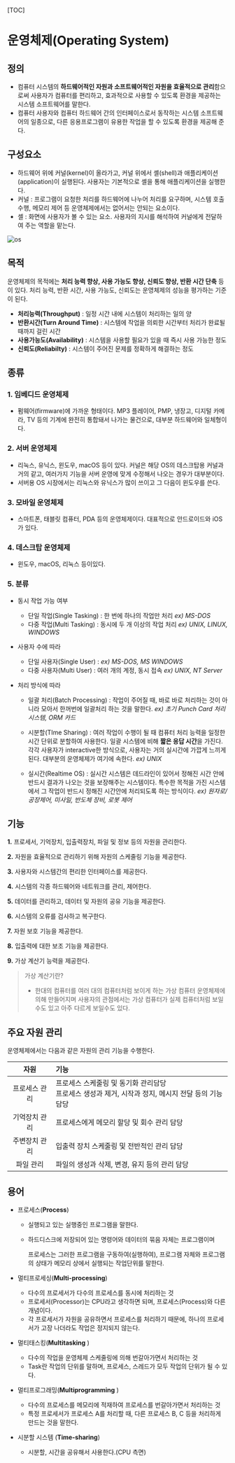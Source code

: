 [TOC]

# 운영체제(Operating System)

## 정의

- 컴퓨터 시스템의 **하드웨어적인 자원과 소프트웨어적인 자원을 효율적으로 관리**함으로써 사용자가 컴퓨터를 편리하고, 효과적으로 사용할 수 있도록 환경을 제공하는 시스템 소프트웨어를 말한다.
- 컴퓨터 사용자와 컴퓨터 하드웨어 간의 인터페이스로서 동작하는 시스템 소프트웨어의 일종으로, 다른 응용프로그램이 유용한 작업을 할 수 있도록 환경을 제공해 준다.



## 구성요소

- 하드웨어 위에 커널(kernel)이 올라가고, 커널 위에서 셸(shell)과 애플리케이션(application)이 실행된다. 사용자는 기본적으로 셸을 통해 애플리케이션을 실행한다. 
- 커널 : 프로그램이 요청한 처리를 하드웨어에 나누어 처리를 요구하며, 시스템 호출 수행, 메모리 제어 등 운영체제에서는 없어서는 안되는 요소이다.
- 셸 : 화면에 사용자가 볼 수 있는 요소. 사용자의 지시를 해석하여 커널에게 전달하여 주는 역할을 맡는다.

![os](https://user-images.githubusercontent.com/87461672/144732871-7ce6e6ea-7e64-456c-9048-701ea9fbfba4.jpg)



## 목적

운영체제의 목적에는 **처리 능력 향상, 사용 가능도 향상, 신뢰도 향상, 반환 시간 단축** 등이 있다. 처리 능력, 반환 시간, 사용 가능도, 신뢰도는 운영체제의 성능을 평가하는 기준이 된다.

- **처리능력(Throughput)** : 일정 시간 내에 시스템이 처리하는 일의 양
- **반환시간(Turn Around Time)** : 시스템에 작업을 의뢰한 시간부터 처리가 완료될 때까지 걸린 시간
- **사용가능도(Availability)** : 시스템을 사용할 필요가 있을 때 즉시 사용 가능한 정도
- **신뢰도(Reliabilty)** : 시스템이 주어진 문제를 정확하게 해결하는 정도



## 종류

### 1. 임베디드 운영체제

- 펌웨어(firmware)에 가까운 형태이다. MP3 플레이어, PMP, 냉장고, 디지털 카메라, TV 등의 기계에 완전히 통합돼서 나가는 물건으로, 대부분 하드웨어와 일체형이다. 

### 2. 서버 운영체제

- 리눅스, 유닉스, 윈도우, macOS 등이 있다. 커널은 해당 OS의 데스크탑용 커널과 거의 같고, 여러가지 기능을 서버 운영에 맞게 수정해서 나오는 경우가 대부분이다. 
- 서버용 OS 시장에서는 리눅스와 유닉스가 많이 쓰이고 그 다음이 윈도우를 쓴다.

### 3. 모바일 운영체제

- 스마트폰, 태블릿 컴퓨터, PDA 등의 운영체제이다. 대표적으로 안드로이드와 iOS가 있다. 

### 4. 데스크탑 운영체제

- 윈도우, macOS, 리눅스 등이있다. 

### 5. 분류

- 동시 작업 가능 여부

  - 단일 작업(Single Tasking) : 한 번에 하나의 작업만 처리 *ex) MS-DOS*
  - 다중 작업(Multi Tasking) : 동시에 두 개 이상의 작업 처리 *ex) UNIX, LINUX, WINDOWS*

- 사용자 수에 따라

  - 단일 사용자(Single User) : *ex) MS-DOS, MS WINDOWS*
  - 다중 사용자(Multi User) : 여러 개의 계정, 동시 접속 *ex) UNIX, NT Server*

- 처리 방식에 따라

  - 일괄 처리(Batch Processing) : 작업이 주어질 때, 바로 바로 처리하는 것이 아니라 모아서 한꺼번에 일괄처리 하는 것을 말한다. *ex) 초기 Punch Card 처리 시스템, ORM 카드*
  - 시분할(TIme Sharing) : 여러 작업이 수행이 될 때 컴퓨터 처리 능력을 일정한 시간 단위로 분할하여 사용한다. 일괄 시스템에 비해 **짧은 응답 시간**을 가진다. 각각 사용자가 interactive한 방식으로, 사용자는 거의 실시간에 가깝게 느끼게 된다. 대부분의 운영체제가 여기에 속한다. *ex) UNIX*

  - 실시간(Realtime OS) : 실시간 시스템은 데드라인이 있어서 정해진 시간 안에 반드시 결과가 나오는 것을 보장해주는 시스템이다. 특수한 목적을 가진 시스템에서 그 작업이 반드시 정해진 시간안에 처리되도록 하는 방식이다. *ex) 원자로/ 공장제어, 미사일, 반도체 장비, 로봇 제어*



## 기능

**1.** 프로세서, 기억장치, 입출력장치, 파일 및 정보 등의 자원을 관리한다.

**2.** 자원을 효율적으로 관리하기 위해 자원의 스케줄링 기능을 제공한다.

**3.** 사용자와 시스템간의 편리한 인터페이스를 제공한다.

**4.** 시스템의 각종 하드웨어와 네트워크를 관리, 제어한다.

**5.** 데이터를 관리하고, 데이터 및 자원의 공유 기능을 제공한다.

**6.** 시스템의 오류를 검사하고 복구한다.

**7.** 자원 보호 기능을 제공한다.

**8.** 입출력에 대한 보조 기능을 제공한다.

**9.** 가상 계산기 능력을 제공한다.

> 가상 계산기란?
>
> - 한대의 컴퓨터를 여러 대의 컴퓨터처럼 보이게 하는 가상 컴퓨터 운영체제에 의해 만들어지며 사용자의 관점에서는 가상 컴퓨터가 실제 컴퓨터처럼 보일 수도 있고 아주 다르게 보일수도 있다.



## 주요 자원 관리

운영체제에서는 다음과 같은 자원의 관리 기능을 수행한다.

|     자원      | 기능                                                         |
| :-----------: | :----------------------------------------------------------- |
| 프로세스 관리 | 프로세스 스케줄링 및 동기화 관리담당<br>프로세스 생성과 제거, 시작과 정지, 메시지 전달 등의 기능 담당 |
| 기억장치 관리 | 프로세스에게 메모리 할당 및 회수 관리 담당                   |
| 주변장치 관리 | 입출력 장치 스케줄링 및 전반적인 관리 담당                   |
|   파일 관리   | 파일의 생성과 삭제, 변경, 유지 등의 관리 담당                |



## 용어

- 프로세스(**Process**)

  - 실행되고 있는 실행중인 프로그램을 말한다. 

  - 하드디스크에 저장되어 있는 명령어와 데이터의 묶음 자체는 프로그램이며

    프로세스는 그러한 프로그램을 구동하여(실행하여), 프로그램 자체와 프로그램의 상태가 메모리 상에서 실행되는 작업단위를 말한다.

- 멀티프로세싱(**Multi-processing**)

  - 다수의 프로세서가 다수의 프로세스를 동시에 처리하는 것
  - 프로세서(Processor)는 CPU라고 생각하면 되며, 프로세스(Process)와 다른 개념이다.
  - 각 프로세서가 자원을 공유하면서 프로세스를 처리하기 때문에, 하나의 프로세서가 고장 나더라도 작업은 정지되지 않는다.

- 멀티태스킹(**Multitasking** )

  - 다수의 작업을 운영체제 스케줄링에 의해 번갈아가면서 처리하는 것
  - Task란 작업의 단위를 말하며, 프로세스, 스레드가 모두 작업의 단위가 될 수 있다.

- 멀티프로그래밍(**Multiprogramming** )

  - 다수의 프로세스를 메모리에 적재하여 프로세스를 번갈아가면서 처리하는 것
  - 특정 프로세서가 프로세스 A를 처리할 때, 다른 프로세스 B, C 등을 처리하게 만드는 것을 말한다.

- 시분할 시스템 (**Time-sharing**)

  - 시분할, 시간을 공유해서 사용한다.(CPU 측면)

  

  

  